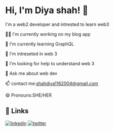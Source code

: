 # Hi, I'm Diya shah! 👋


I'm a web2 developer and intrested to learn web3


👩‍💻 I'm currently working on my blog app

🧠 I'm currently learning GraphQL

🤖 I'm intreseted in web 3

🤔 I'm looking for help to understand web 3

💬 Ask me about web dev

📫 contact me:shahdiya1162004@gmail.com

😄 Pronouns:SHE/HER




## 🔗 Links

[![linkedin](https://img.shields.io/badge/linkedin-0A66C2?style=for-the-badge&logo=linkedin&logoColor=white)](https://www.linkedin.com/in/shah-diya-6936b0236)
[![twitter](https://img.shields.io/badge/twitter-1DA1F2?style=for-the-badge&logo=twitter&logoColor=white)](https://twitter.com/diyashaah)












